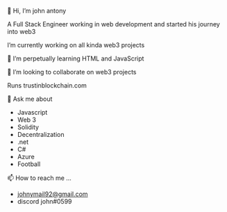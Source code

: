  👋 Hi, I’m john antony

A Full Stack Engineer working in web development and  started his journey into web3

 I’m currently  working on all kinda web3 projects 
 
 🌱 I’m perpetually learning HTML and JavaScript
 
 💞️ I’m looking to collaborate on web3 projects
 
 Runs trustinblockchain.com
 
 💬 Ask me about
 
- Javascript
- Web 3
- Solidity
- Decentralization
- .net
- C#
- Azure
- Football

📫 How to reach me ...
- johnymail92@gmail.com
- discord john#0599


